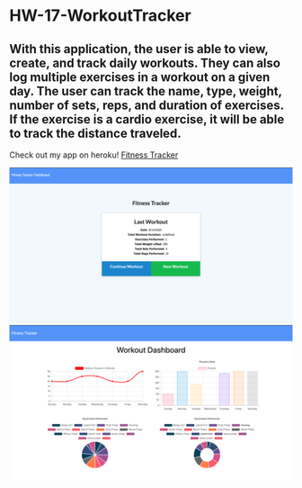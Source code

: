 # HW-17-WorkoutTracker

## With this application, the user is able to view, create, and track daily workouts. They can also log multiple exercises in a workout on a given day. The user can track the name, type, weight, number of sets, reps, and duration of exercises. If the exercise is a cardio exercise, it will be able to track the distance traveled.

Check out my app on heroku! [Fitness Tracker](https://tranquil-ridge-73461.herokuapp.com/)

![ScreenShot1](https://github.com/arod1207/HW-17-WorkoutTracker/blob/master/readmeImg/ScreenShot1.png)
![ScreenShot2](https://github.com/arod1207/HW-17-WorkoutTracker/blob/master/readmeImg/ScreenShot2.png)
